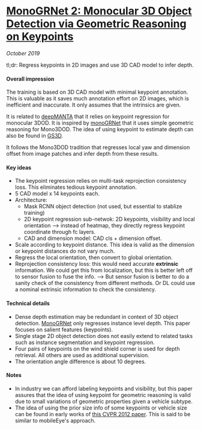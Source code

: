 # [MonoGRNet 2: Monocular 3D Object Detection via Geometric Reasoning on Keypoints](https://arxiv.org/abs/1905.05618)

_October 2019_

tl;dr: Regress keypoints in 2D images and use 3D CAD model to infer depth. 

#### Overall impression
The training is based on 3D CAD model with minimal keypoint annotation. This is valuable as it saves much annotation effort on 2D images, which is inefficient and inaccurate. It only assumes that the intrinsics are given. 

It is related to [deepMANTA](deep_manta.md) that it relies on keypoint regression for monocular 3DOD. It is inspired by [monoGRNet](monogrnet.md) that it uses simple geometric reasoning for Mono3DOD. The idea of using keypoint to estimate depth can also be found in [GS3D](gs3d.md).

It follows the Mono3DOD tradition that regresses local yaw and dimension offset from image patches and infer depth from these results.

#### Key ideas
- The keypoint regression relies on multi-task reprojection consistency loss. This eliminates tedious keypoint annotation.
- 5 CAD model x 14 keypoints each.
- Architecture:
	- Mask RCNN object detection (not used, but essential to stablize training)
	- 2D keypoint regression sub-netwok: 2D keypoints, visibility and local orientation --> instead of heatmap, they directly regress keypoint coordinate through fc layers. 
	- CAD and dimension model: CAD cls + dimension offset. 
- Scale according to keypoint distance. This idea is valid as the dimension or keypoint distances do not vary much.
- Regress the local orientation, then convert to global orientation.
- Reprojection consistency loss: this would need accurate **extrinsic** information. We could get this from localization, but this is better left off to sensor fusion to fuse the info. --> But sensor fusion is better to do a sanity check of the consistency from different methods. Or DL could use a nominal extrinsic information to check the consistency.

#### Technical details
- Dense depth estimation may be redundant in context of 3D object detection. [MonoGRNet](monogrnet.md) only regresses instance level depth. This paper focuses on salient features (keypoints). 
- Single stage 2D object detection does not easily extend to related tasks such as instance segmentation and keypoint regression.
- Four pairs of keypoints on the wind shield corner is used for depth retrieval. All others are used as additional supervision.
- The orientation angle difference is about 10 degrees. 

#### Notes
- In industry we can afford labeling keypoints and visibility, but this paper assures that the idea of using keypoint for geometric reasoning is valid due to small variations of geometric properties given a vehicle subtype.
- The idea of using the prior size info of some keypoints or vehicle size can be found in early works of [this CVPR 2012 paper](https://ethz.ch/content/dam/ethz/special-interest/baug/igp/photogrammetry-remote-sensing-dam/documents/pdf/wojek12.pdf). This is said to be similar to mobileEye's approach.
